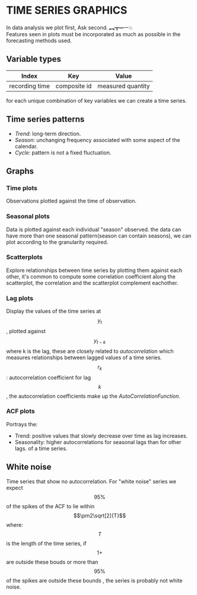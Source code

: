 # TIME SERIES GRAPHICS
In data analysis we plot first, Ask second. ︻┳═一💥<br>
Features seen in plots must be incorporated as much as possible  in the forecasting methods used.
## Variable types
| Index | Key | Value |
|---|---|---|
| recording time | composite id | measured quantity |

for each unique combination of key variables we can create a time series. 
## Time series patterns
- *Trend*: long-term direction.
- *Season*: unchanging frequency associated with some aspect of the calendar.
- *Cycle*: pattern is not a fixed fluctuation.
## Graphs
### Time plots
Observations plotted against the time of observation.
### Seasonal plots
Data is plotted against each individual "season" observed.
the data can have more than one seasonal pattern(season can contain seasons), we can plot according to the granularity required.
### Scatterplots
Explore relationships between time series by plotting them against each other, it's common to compute some correlation coefficient along the scatterplot, the correlation and the scatterplot complement eachother.
### Lag plots
Display the values of the time series at $$y_t$$, plotted against  $$y_{t - k}$$ where k is the lag, these are closely related to *autocorrelation* which measures relationships between lagged values of a time series. $$r_k$$: autocorrelation coefficient for lag $$k$$, the autocorrelation coefficients make up the *AutoCorrelationFunction*.
### ACF plots
Portrays the:
- Trend: positive values that slowly decrease over time as lag increases.
- Seasonality: higher autocorrelations for seasonal lags than for other lags. 
of a time series.
## White noise
Time series that show no autocorrelation.
For "white noise" series we expect  $$95\%$$ of the spikes of the ACF to lie within $$\pm2\sqrt[2]{T}$$ where: $$T$$ is the length of the time series, if $$1+$$ are outside these bouds or more than $$95\%$$ of the spikes are outside these bounds , the series is probably not white noise.
